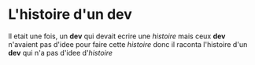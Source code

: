 # L'histoire d'un dev

Il etait une fois, un **dev** qui devait ecrire une *histoire*
mais ceux **dev** n'avaient pas d'idee pour faire cette *histoire*
donc il raconta l'histoire d'un **dev** qui n'a pas d'idee d'*histoire*